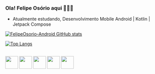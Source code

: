 ### Ola! Felipe Osório aqui 👨‍💻😁

* Atualmente estudando, Desenvolvimento Mobile Android | Kotlin | Jetpack Compose

[![FelipeOsorio-Android GitHub stats](https://github-readme-stats.vercel.app/api?username=FelipeOsorio-Android&show_icons=true&theme=dark)](https://github.com/FelipeOsorio-Android/github-readme-stats)

[![Top Langs](https://github-readme-stats.vercel.app/api/top-langs/?username=FelipeOsorio-Android&theme=dark&layout=compact)](https://github.com/FelipeOsorio-Android/github-readme-stats)

<div style="display: inline-block"><br>
  <img align="center" heigth=50 width=40 src="https://cdn.jsdelivr.net/gh/devicons/devicon/icons/android/android-plain-wordmark.svg" />
  <img align="center" heigth=50 width=40 src="https://cdn.jsdelivr.net/gh/devicons/devicon/icons/androidstudio/androidstudio-original.svg" />
  <img align="center" heigth=50 width=40 src="https://cdn.jsdelivr.net/gh/devicons/devicon/icons/firebase/firebase-plain-wordmark.svg" />
  <img align="center" heigth=50 width=40 src="https://cdn.jsdelivr.net/gh/devicons/devicon/icons/gradle/gradle-plain.svg" />
  <img align="center" heigth=50 width=40 src="https://cdn.jsdelivr.net/gh/devicons/devicon/icons/kotlin/kotlin-original.svg" />  
</div>
